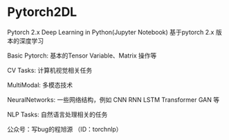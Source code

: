 # Pytorch2DL

Pytorch 2.x Deep Learning in Python(Jupyter Notebook)
基于pytorch 2.x 版本的深度学习


Basic Pytorch: 
基本的Tensor Variable、Matrix 操作等

CV Tasks: 
计算机视觉相关任务 

MultiModal: 
多模态技术

NeuralNetworks: 
一些网络结构，例如 CNN RNN LSTM Transformer GAN 等


NLP Tasks: 
自然语言处理相关的任务


公众号：写bug的程旭源 （ID：torchnlp）




